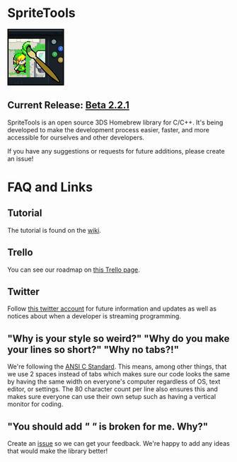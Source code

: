 # SpriteTools
![Icon](https://raw.githubusercontent.com/BtheDestroyer/SpriteTools/master/icon.128.png "SpriteTools icon")

## Current Release: [Beta 2.2.1](https://github.com/BtheDestroyer/SpriteTools/releases/tag/β2.2.1)

SpriteTools is an open source 3DS Homebrew library for C/C++. It's being developed to make the development process easier, faster, and more accessible for ourselves and other developers.

If you have any suggestions or requests for future additions, please create an issue!

# FAQ and Links

## Tutorial

The tutorial is found on the [wiki](https://github.com/BtheDestroyer/SpriteTools/wiki).

## Trello

You can see our roadmap on [this Trello page](https://trello.com/b/Lbktl12Q/sprite-tools).

## Twitter

Follow [this twitter account](https://twitter.com/SpriteToolsHB) for future information and updates as well as notices about when a developer is streaming programming.

## "Why is your style so weird?" "Why do you make your lines so short?" "Why no tabs?!"

We're following the [ANSI C Standard](en.wikipedia.org/wiki/ANSI_C). This means, among other things, that we use 2 spaces instead of tabs which makes sure our code looks the same by having the same width on everyone's computer regardless of OS, text editor, or settings. The 80 character count per line also ensures this and makes sure everyone can use their own setup such as having a vertical monitor for coding.

## "You should add _____" "_____ is broken for me. Why?"

Create an [issue](https://github.com/bthedestroyer/SpriteTools/issues) so we can
get your feedback. We're happy to add any ideas that would make the library
better!
